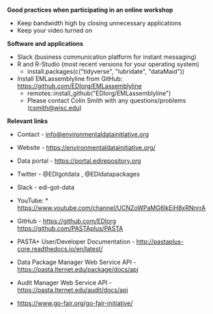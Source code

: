 **Good practices when participating in an online workshop**

* Keep bandwidth high by closing unnecessary applications
* Keep your video turned on

**Software and applications**

* Slack (business communication platform for instant messaging)
* R and R-Studio (most recent versions for your operating system)
  * install.packages(c("tidyverse", "lubridate", "dataMaid"))
* Install EMLassemblyline from GitHub: https://github.com/EDIorg/EMLassemblyline
  * remotes::install_github("EDIorg/EMLassemblyline")
  * Please contact Colin Smith with any questions/problems (csmith@wisc.edu)

**Relevant links**

* Contact - info@environmentaldatainitiative.org
* Website - https://environmentaldatainitiative.org/ 
* Data portal - https://portal.edirepository.org 
* Twitter - @EDIgotdata , @EDIdatapackages
* Slack - edi-got-data
* YouTube: * https://www.youtube.com/channel/UCNZoWPaMG6lkEiH8xRNnrrA
* GitHub - https://github.com/EDIorg  https://github.com/PASTAplus/PASTA
* PASTA+ User/Developer Documentation - http://pastaplus-core.readthedocs.io/en/latest/
* Data Package Manager Web Service API - https://pasta.lternet.edu/package/docs/api
* Audit Manager Web Service API - https://pasta.lternet.edu/audit/docs/api

* https://www.go-fair.org/go-fair-initiative/


